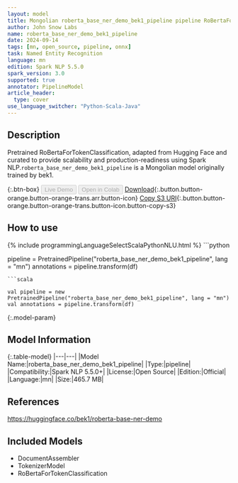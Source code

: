 ```yaml
---
layout: model
title: Mongolian roberta_base_ner_demo_bek1_pipeline pipeline RoBertaForTokenClassification from bek1
author: John Snow Labs
name: roberta_base_ner_demo_bek1_pipeline
date: 2024-09-14
tags: [mn, open_source, pipeline, onnx]
task: Named Entity Recognition
language: mn
edition: Spark NLP 5.5.0
spark_version: 3.0
supported: true
annotator: PipelineModel
article_header:
  type: cover
use_language_switcher: "Python-Scala-Java"
---
```


## Description

Pretrained RoBertaForTokenClassification, adapted from Hugging Face and curated to provide scalability and production-readiness using Spark NLP.`roberta_base_ner_demo_bek1_pipeline` is a Mongolian model originally trained by bek1.

{:.btn-box}
<button class="button button-orange" disabled>Live Demo</button>
<button class="button button-orange" disabled>Open in Colab</button>
[Download](https://s3.amazonaws.com/auxdata.johnsnowlabs.com/public/models/roberta_base_ner_demo_bek1_pipeline_mn_5.5.0_3.0_1726314159587.zip){:.button.button-orange.button-orange-trans.arr.button-icon}
[Copy S3 URI](s3://auxdata.johnsnowlabs.com/public/models/roberta_base_ner_demo_bek1_pipeline_mn_5.5.0_3.0_1726314159587.zip){:.button.button-orange.button-orange-trans.button-icon.button-copy-s3}

## How to use



<div class="tabs-box" markdown="1">
{% include programmingLanguageSelectScalaPythonNLU.html %}
```python

pipeline = PretrainedPipeline("roberta_base_ner_demo_bek1_pipeline", lang = "mn")
annotations =  pipeline.transform(df)   

```
```scala

val pipeline = new PretrainedPipeline("roberta_base_ner_demo_bek1_pipeline", lang = "mn")
val annotations = pipeline.transform(df)

```
</div>

{:.model-param}
## Model Information

{:.table-model}
|---|---|
|Model Name:|roberta_base_ner_demo_bek1_pipeline|
|Type:|pipeline|
|Compatibility:|Spark NLP 5.5.0+|
|License:|Open Source|
|Edition:|Official|
|Language:|mn|
|Size:|465.7 MB|

## References

https://huggingface.co/bek1/roberta-base-ner-demo

## Included Models

- DocumentAssembler
- TokenizerModel
- RoBertaForTokenClassification